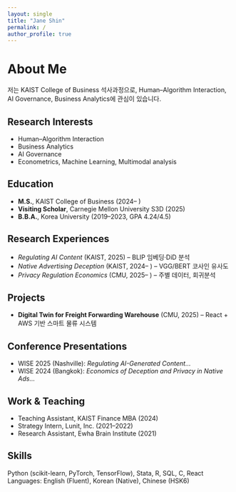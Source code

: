 ```yaml
---
layout: single
title: "Jane Shin"
permalink: /
author_profile: true
---
```


# About Me
저는 KAIST College of Business 석사과정으로, Human–Algorithm Interaction, AI Governance, Business Analytics에 관심이 있습니다.

## Research Interests
- Human–Algorithm Interaction  
- Business Analytics  
- AI Governance  
- Econometrics, Machine Learning, Multimodal analysis  

## Education
- **M.S.**, KAIST College of Business (2024– )  
- **Visiting Scholar**, Carnegie Mellon University S3D (2025)  
- **B.B.A.**, Korea University (2019–2023, GPA 4.24/4.5)

## Research Experiences
- *Regulating AI Content* (KAIST, 2025) – BLIP 임베딩·DiD 분석  
- *Native Advertising Deception* (KAIST, 2024– ) – VGG/BERT 코사인 유사도  
- *Privacy Regulation Economics* (CMU, 2025– ) – 주별 데이터, 회귀분석

## Projects
- **Digital Twin for Freight Forwarding Warehouse** (CMU, 2025) – React + AWS 기반 스마트 물류 시스템

## Conference Presentations
- WISE 2025 (Nashville): *Regulating AI-Generated Content…*  
- WISE 2024 (Bangkok): *Economics of Deception and Privacy in Native Ads…*

## Work & Teaching
- Teaching Assistant, KAIST Finance MBA (2024)  
- Strategy Intern, Lunit, Inc. (2021–2022)  
- Research Assistant, Ewha Brain Institute (2021)

## Skills
Python (scikit-learn, PyTorch, TensorFlow), Stata, R, SQL, C, React  
Languages: English (Fluent), Korean (Native), Chinese (HSK6)  
